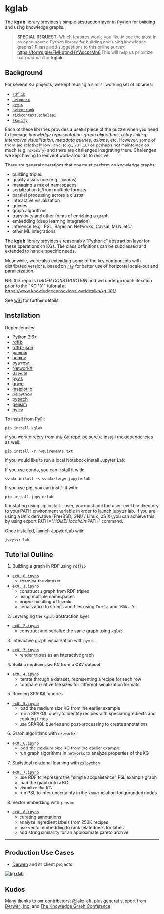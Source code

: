 # kglab

The **kglab** library provides a simple abstraction layer in Python
for building and using knowledge graphs.

> **SPECIAL REQUEST:**
> Which features would you like to see the most in an open source Python library for building and using knowledge graphs? Please add suggestions to this online survey: https://forms.gle/FMHgtmxHYWocprMn6  This will help us prioritize our roadmap for **kglab**.


## Background

For several KG projects, we kept reusing a similar working set of libraries:

  * [`rdflib`](https://rdflib.readthedocs.io/)
  * [`networkx`](https://networkx.org/)
  * [`pyvis`](https://pyvis.readthedocs.io/)
  * [`pytextrank`](https://pypi.org/project/pytextrank/)
  * [`richcontext.scholapi`](https://pypi.org/project/richcontext-scholapi/)
  * [`skosify`](https://skosify.readthedocs.io/)

Each of these libraries provides a useful piece of the puzzle when you need
to leverage *knowledge representation*, *graph algorithms*, *entity linking*,
*interactive visualization*, *metadata queries*, *axioms*, etc.
However, some of them are relatively low-level (e.g., `rdflib`) or perhaps not
maintained as much (e.g., `skosify`) and there are challenges integrating them.
Challenges we kept having to reinvent work-arounds to resolve.

There are general operations that one must perform on knowledge graphs:

  * building triples
  * quality assurance (e.g., axioms)
  * managing a mix of namespaces
  * serialization to/from multiple formats
  * parallel processing across a cluster
  * interactive visualization
  * queries
  * graph algorithms
  * transitivity and other forms of enriching a graph
  * embedding (deep learning integration)
  * inference (e.g., PSL, Bayesian Networks, Causal, MLN, etc.)
  * other ML integrations
 
The **kglab** library provides a reasonably "Pythonic" abstraction layer
for these operations on KGs.
The class definitions can be subclassed and extended to handle specific needs.

Meanwhile, we're also extending some of the key components with distributed
versions, based on [`ray`](https://ray.io/) for better use of horizontal
scale-out and parallelization.

NB: this repo is *UNDER CONSTRUCTION* and will undergo much iteration prior
to the "KG 101" tutorial at https://www.knowledgeconnexions.world/talks/kg-101/

See [wiki](https://github.com/DerwenAI/kglab/wiki) for further details.


## Installation

Dependencies:

- [Python 3.6+](https://www.python.org/downloads/)
- [rdflib](https://rdflib.readthedocs.io/)
- [rdflib-json](https://github.com/RDFLib/rdflib-jsonld)
- [pandas](https://pandas.pydata.org/)
- [numpy](https://numpy.org/)
- [pyarrow](https://arrow.apache.org/)
- [NetworkX](https://networkx.org/)
- [dateutil](https://pypi.org/project/python-dateutil/)
- [pyvis](https://pyvis.readthedocs.io/)
- [grave](https://github.com/networkx/grave)
- [matplotlib](https://matplotlib.org/)
- [pslpython](https://psl.linqs.org/)
- [pytorch](https://pytorch.org/)
- [gensim](https://radimrehurek.com/gensim/)
- [pylev](https://github.com/toastdriven/pylev)

To install from [PyPi](https://pypi.python.org/pypi/kglab):

```
pip install kglab
```

If you work directly from this Git repo, be sure to install the dependencies
as well:

```
pip install -r requirements.txt
```

If you would like to run a local Notebook install Jupyter Lab:

If you use conda, you can install it with:
```
conda install -c conda-forge jupyterlab
```

If you use pip, you can install it with:
```
pip install jupyterlab
```
If installing using pip install --user, you must add the user-level bin directory to your PATH environment variable in order to launch jupyter lab.
If you are using a Unix derivative (FreeBSD, GNU / Linux, OS X),you can achieve this by using
export PATH="$HOME/.local/bin:$PATH" command.


Once installed, launch JupyterLab with:
```
jupyter-lab
```

## Tutorial Outline

1. Building a graph in RDF using `rdflib`
  * [`ex01_0.ipynb`](https://github.com/DerwenAI/kglab/blob/main/ex01_0.ipynb)
    * examine the dataset
  * [`ex01_1.ipynb`](https://github.com/DerwenAI/kglab/blob/main/ex01_1.ipynb)
    * construct a graph from RDF triples
    * using multiple namespaces
    * proper handling of literals
    * serialization to strings and files using `Turtle` and `JSON-LD`
2. Leveraging the `kglab` abstraction layer
  * [`ex01_2.ipynb`](https://github.com/DerwenAI/kglab/blob/main/ex01_2.ipynb)
    * construct and serialize the same graph using  `kglab`
3. Interactive graph visualization with `pyvis`
  * [`ex01_3.ipynb`](https://github.com/DerwenAI/kglab/blob/main/ex01_3.ipynb)
    * render triples as an interactive graph
4. Build a medium size KG from a CSV dataset
  * [`ex01_4.ipynb`](https://github.com/DerwenAI/kglab/blob/main/ex01_4.ipynb)
    * iterate through a dataset, representing a recipe for each row
    * compare relative file sizes for different serialization formats
5. Running SPARQL queries
  * [`ex01_5.ipynb`](https://github.com/DerwenAI/kglab/blob/main/ex01_5.ipynb)
    * load the medium size KG from the earlier example
    * run a SPARQL query to identify recipes with special ingredients and cooking times
    * use SPARQL queries and post-processing to create annotations
6. Graph algorithms with `networkx`
  * [`ex01_6.ipynb`](https://github.com/DerwenAI/kglab/blob/main/ex01_6.ipynb)
    * load the medium size KG from the earlier example
    * run graph algorithms in `networkx` to analyze properties of the KG
7. Statistical relational learning with `pslpython`
  * [`ex01_7.ipynb`](https://github.com/DerwenAI/kglab/blob/main/ex01_7.ipynb)
    * use RDF to represent the "simple acquaintance" PSL example graph
    * load the graph into a KG
    * visualize the KG
    * run PSL to infer uncertainty in the `knows` relation for grounded nodes
8. Vector embedding with `gensim`
  * [`ex01_8.ipynb`](https://github.com/DerwenAI/kglab/blob/main/ex01_8.ipynb)
    * curating annotations
    * analyze ingredient labels from 250K recipes
    * use vector embedding to rank relatedness for labels
    * add string similarity for an approximate pareto archive

---

## Production Use Cases

  * [Derwen](https://derwen.ai/) and its client projects


[![kg+lab](https://github.com/DerwenAI/kglab/blob/main/docs/kglab.png)](https://github.com/DerwenAI/kglab/blob/main/docs/kglab.png)


## Kudos

Many thanks to our contributors:
[@jake-aft](https://github.com/jake-aft),
plus general support from [Derwen, Inc.](https://derwen.ai/)
and [The Knowledge Graph Conference](https://www.knowledgegraph.tech/).


